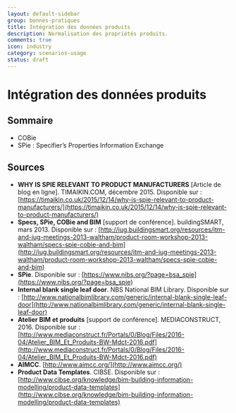 ```yaml
---
layout: default-sidebar
group: bonnes-pratiques
title: Intégration des données produits
description: Normalisation des propriétés produits.
comments: true
icon: industry
category: scenarios-usage
status: draft
---
```


# Intégration des données produits

## Sommaire

* COBie
* SPie : Specifier’s Properties Information Exchange

## Sources

* **WHY IS SPIE RELEVANT TO PRODUCT MANUFACTURERS** [Article de blog en ligne]. TIMAIKIN.COM, décembre 2015. Disponible sur :   [https://timaikin.co.uk/2015/12/14/why-is-spie-relevant-to-product-manufacturers/](https://timaikin.co.uk/2015/12/14/why-is-spie-relevant-to-product-manufacturers/)
* **Specs, SPie, COBie and BIM** [support de conférence]. buildingSMART, mars 2013. Disponible sur :  [http://iug.buildingsmart.org/resources/itm-and-iug-meetings-2013-waltham/product-room-workshop-2013-waltham/specs-spie-cobie-and-bim](http://iug.buildingsmart.org/resources/itm-and-iug-meetings-2013-waltham/product-room-workshop-2013-waltham/specs-spie-cobie-and-bim)
* **SPie**. Disponible sur : [https://www.nibs.org/?page=bsa_spie](https://www.nibs.org/?page=bsa_spie)
* **Internal blank single leaf door**. NBS National BIM Library. Disponible sur : [http://www.nationalbimlibrary.com/generic/internal-blank-single-leaf-door](http://www.nationalbimlibrary.com/generic/internal-blank-single-leaf-door)
* **Atelier BIM et produits** [support de conférence]. MEDIACONSTRUCT, 2016. Disponible sur : [http://www.mediaconstruct.fr/Portals/0/Blog/Files/2016-04/Atelier_BIM_Et_Produits-BW-Mdct-2016.pdf](http://www.mediaconstruct.fr/Portals/0/Blog/Files/2016-04/Atelier_BIM_Et_Produits-BW-Mdct-2016.pdf)
* **AIMCC**. [http://www.aimcc.org/](http://www.aimcc.org/)
* **Product Data Templates**. CIBSE. Disponible sur : [http://www.cibse.org/knowledge/bim-building-information-modelling/product-data-templates](http://www.cibse.org/knowledge/bim-building-information-modelling/product-data-templates)
